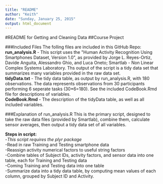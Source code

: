 ```yaml
---
title: "README"
author: "Keith"
date: "Sunday, January 25, 2015"
output: html_document
---  
```


#README for Getting and Cleaning Data
##Course Project  

###Included Files
The folling files are included in this GitHub Repo:  
**run_analysis.R** - This script uses the "Human Activity Recognition Using Smartphones Dataset, Version 1.0", as provided by Jorge L. Reyes-Ortiz, Davide Anguita, Alessandro Ghio, and Luca Oneto; Smartlab - Non Linear Complex Systems Laboratory.  Ths output of the script is a tidy data set that summarizes many variables provided in the raw data set.  
**tidyData.txt** - The tidy data table, as output by run_analysis.R, with 180 observations.  The data represents observations from 30 participants performing 6 seperate tasks (30*6=180).  See the included CodeBook.Rmd file for descriptions of variables.  
**CodeBook.Rmd** - The description of the tidyData table, as well as all included variables.  

###Explanation of run_analysis.R
This is the primary script, designed to take the raw data files (provided by Smartlab), combine them, calculate sensor averages, then output a tidy data set of all variables.  

**Steps in script:**  
-*This script requires the plyr package*  
-Read in raw Training and Testing smartphone data  
-Reassign activity numerical factors to useful string factors  
-Combine tables of Subject IDs, activity factors, and sensor data into one table, each for Training and Testing data  
-Coming Training and Testing data into one table  
-Summarize data into a tidy data table, by computing mean values of each column, grouped by Subject ID and Activity.  


